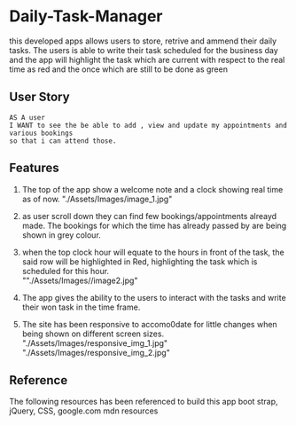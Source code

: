 # Daily-Task-Manager

this developed apps allows users to store, retrive and ammend their daily tasks. The users is able to write their task scheduled for the business day and the app will highlight the task which are current with respect to the real time as red and the once which are still to be done as green

## User Story

```
AS A user
I WANT to see the be able to add , view and update my appointments and various bookings
so that i can attend those. 
```

## Features
1. The top of the app show a welcome note and a clock showing real time as of now.
"./Assets/Images/image_1.jpg"

2.  as user scroll down they can find few bookings/appointments alreayd made. 
The bookings for which the time has already passed by are being shown in grey colour.

3. when the top clock hour will equate to the hours in front of the task, the said row will be highlighted in Red, highlighting the task which is scheduled for this hour.  
""./Assets/Images//image2.jpg"

4. The app gives the ability to the users to interact with the tasks and write their won task in the time frame.
5. The site has been responsive to accomo0date for little changes when being shown on different screen sizes. 
"./Assets/Images/responsive_img_1.jpg"
"./Assets/Images/responsive_img_2.jpg"

## Reference
The following resources has been referenced to build this app
boot strap,
jQuery,
CSS,
google.com
mdn resources
 
